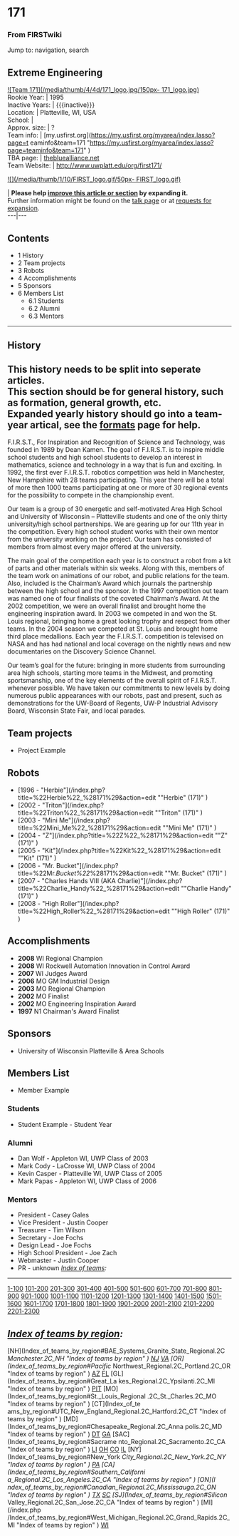 # 171

### From FIRSTwiki

Jump to: navigation, search

Extreme Engineering  
---  
[![Team 171](/media/thumb/4/4d/171_logo.jpg/150px-
171_logo.jpg)](Image:171_logo.jpg "Team 171" )  
Rookie Year: | 1995  
Inactive Years: | {{{inactive}}}  
Location: | Platteville, WI, USA  
School: |  
Approx. size: | ?  
Team info: | [my.usfirst.org](https://my.usfirst.org/myarea/index.lasso?page=t
eaminfo&team=171
"https://my.usfirst.org/myarea/index.lasso?page=teaminfo&team=171" )  
TBA page: |
[thebluealliance.net](http://www.thebluealliance.net/tbatv/team.php?team=171
"http://www.thebluealliance.net/tbatv/team.php?team=171" )  
Team Website: | <http://www.uwplatt.edu/org/first171/>  
  
  

[![](/media/thumb/1/10/FIRST_logo.gif/50px-
FIRST_logo.gif)](Image:FIRST_logo.gif "" )

| **Please help [improve this article or
section](http://www.firstwiki.net/index.php?title=171&action=edit
"http://www.firstwiki.net/index.php?title=171&action=edit" ) by expanding
it.**  
Further information might be found on the [talk
page](/index.php?title=Talk:171&action=edit "Talk:171" ) or at [requests for
expansion](FIRSTwiki:Requests_for_expansion "FIRSTwiki:Requests for
expansion" ).  
---|---  
  
  

## Contents

  * 1 History
  * 2 Team projects
  * 3 Robots
  * 4 Accomplishments
  * 5 Sponsors
  * 6 Members List
    * 6.1 Students
    * 6.2 Alumni
    * 6.3 Mentors  
---  
  

## History

**This history needs to be split into seperate articles.**   
This section should be for general history, such as formation, general growth,
etc.  
Expanded yearly history should go into a team-year artical, see the
[formats](FIRSTwiki:Page_formats "FIRSTwiki:Page formats" ) page
for help.  
---  
  
F.I.R.S.T., For Inspiration and Recognition of Science and Technology, was
founded in 1989 by Dean Kamen. The goal of F.I.R.S.T. is to inspire middle
school students and high school students to develop an interest in
mathematics, science and technology in a way that is fun and exciting. In
1992, the first ever F.I.R.S.T. robotics competition was held in Manchester,
New Hampshire with 28 teams participating. This year there will be a total of
more then 1000 teams participating at one or more of 30 regional events for
the possibility to compete in the championship event.

Our team is a group of 30 energetic and self-motivated Area High School and
University of Wisconsin – Platteville students and one of the only thirty
university/high school partnerships. We are gearing up for our 11th year in
the competition. Every high school student works with their own mentor from
the university working on the project. Our team has consisted of members from
almost every major offered at the university.

The main goal of the competition each year is to construct a robot from a kit
of parts and other materials within six weeks. Along with this, members of the
team work on animations of our robot, and public relations for the team. Also,
included is the Chairman’s Award which journals the partnership between the
high school and the sponsor. In the 1997 competition out team was named one of
four finalists of the coveted Chairman’s Award. At the 2002 competition, we
were an overall finalist and brought home the engineering inspiration award.
In 2003 we competed in and won the St. Louis regional, bringing home a great
looking trophy and respect from other teams. In the 2004 season we competed at
St. Louis and brought home third place medallions. Each year the F.I.R.S.T.
competition is televised on NASA and has had national and local coverage on
the nightly news and new documentaries on the Discovery Science Channel.

Our team’s goal for the future: bringing in more students from surrounding
area high schools, starting more teams in the Midwest, and promoting
sportsmanship, one of the key elements of the overall spirit of F.I.R.S.T.
whenever possible. We have taken our commitments to new levels by doing
numerous public appearances with our robots, past and present, such as
demonstrations for the UW-Board of Regents, UW-P Industrial Advisory Board,
Wisconsin State Fair, and local parades.


## Team projects

  * Project Example 


## Robots

  * [1996 - "Herbie"](/index.php?title=%22Herbie%22_%28171%29&action=edit ""Herbie" \(171\)" )
  * [2002 - "Triton"](/index.php?title=%22Triton%22_%28171%29&action=edit ""Triton" \(171\)" )
  * [2003 - "Mini Me"](/index.php?title=%22Mini_Me%22_%28171%29&action=edit ""Mini Me" \(171\)" )
  * [2004 - "Z"](/index.php?title=%22Z%22_%28171%29&action=edit ""Z" \(171\)" )
  * [2005 - "Kit"](/index.php?title=%22Kit%22_%28171%29&action=edit ""Kit" \(171\)" )
  * [2006 - "Mr. Bucket"](/index.php?title=%22Mr._Bucket%22_%28171%29&action=edit ""Mr. Bucket" \(171\)" )
  * [2007 - "Charles Hands VIII (AKA Charlie)"](/index.php?title=%22Charlie_Handy%22_%28171%29&action=edit ""Charlie Handy" \(171\)" )
  * [2008 - "High Roller"](/index.php?title=%22High_Roller%22_%28171%29&action=edit ""High Roller" \(171\)" )


## Accomplishments

  * **2008** WI Regional Champion 
  * **2008** WI Rockwell Automation Innovation in Control Award 
  * **2007** WI Judges Award 
  * **2006** MO GM Industrial Design 
  * **2003** MO Regional Champion 
  * **2002** MO Finalist 
  * **2002** MO Engineering Inspiration Award 
  * **1997** N1 Chairman's Award Finalist 


## Sponsors

  * University of Wisconsin Platteville &amp; Area Schools 


## Members List

  * Member Example 


### Students

  * Student Example - Student Year 


### Alumni

  * Dan Wolf - Appleton WI, UWP Class of 2003 
  * Mark Cody - LaCrosse WI, UWP Class of 2004 
  * Kevin Casper - Platteville WI, UWP Class of 2005 
  * Mark Papas - Appleton WI, UWP Class of 2006 


### Mentors

  * President - Casey Gales 
  * Vice President - Justin Cooper 
  * Treasurer - Tim Wilson 
  * Secretary - Joe Fochs 
  * Design Lead - Joe Fochs 
  * High School President - Joe Zach 
  * Webmaster - Justin Cooper 
  * PR - unknown 
_[Index of teams](Index_of_teams "Index of teams" ):_  
---  
  
[1-100](Index_of_teams#1-100 "Index of teams" )
[101-200](Index_of_teams#101-200 "Index of teams" )
[201-300](Index_of_teams#201-300 "Index of teams" )
[301-400](Index_of_teams#301-400 "Index of teams" )
[401-500](Index_of_teams#401-500 "Index of teams" )
[501-600](Index_of_teams#501-600 "Index of teams" )
[601-700](Index_of_teams#601-700 "Index of teams" )
[701-800](Index_of_teams#701-800 "Index of teams" )
[801-900](Index_of_teams#801-900 "Index of teams" )
[901-1000](Index_of_teams#901-1000 "Index of teams" )
[1001-1100](Index_of_teams#1001-1100 "Index of teams" )
[1101-1200](Index_of_teams#1101-1200 "Index of teams" )
[1201-1300](Index_of_teams#1201-1300 "Index of teams" )
[1301-1400](Index_of_teams#1301-1400 "Index of teams" )
[1401-1500](Index_of_teams#1401-1500 "Index of teams" )
[1501-1600](Index_of_teams#1501-1600 "Index of teams" )
[1601-1700](Index_of_teams#1601-1700 "Index of teams" )
[1701-1800](Index_of_teams#1701-1800 "Index of teams" )
[1801-1900](Index_of_teams#1801-1900 "Index of teams" )
[1901-2000](Index_of_teams#1901-2000 "Index of teams" )
[2001-2100](Index_of_teams#2001-2100 "Index of teams" )
[2101-2200](Index_of_teams#2101-2200 "Index of teams" )
[2201-2300](Index_of_teams#2201-2300 "Index of teams" )  
  
  

_[Index of teams by region](Index_of_teams_by_region "Index of
teams by region" ):_  
---  
  
[NH](Index_of_teams_by_region#BAE_Systems_Granite_State_Regional.2C
_Manchester.2C_NH "Index of teams by region" )
[NJ](Index_of_teams_by_region#New_Jersey_Regional.2C_Trenton.2C_NJ
"Index of teams by region" )
[VA](Index_of_teams_by_region#NASA.2FVCU_Regional.2C_Richmond.2C_VA
"Index of teams by region" ) [OR](Index_of_teams_by_region#Pacific_
Northwest_Regional.2C_Portland.2C_OR "Index of teams by region" )
[AZ](Index_of_teams_by_region#Arizona_Regional.2C_Phoenix.2C_AZ
"Index of teams by region" )
[FL](Index_of_teams_by_region#Florida_Regional.2C_Orlando.2C_FL
"Index of teams by region" ) [GL](Index_of_teams_by_region#Great_La
kes_Regional.2C_Ypsilanti.2C_MI "Index of teams by region" ) [PIT](
Index_of_teams_by_region#Pittsburgh_Regional.2C_Pittsburgh.2C_PA "Index of
teams by region" ) [MO](Index_of_teams_by_region#St._Louis_Regional
.2C_St._Charles.2C_MO "Index of teams by region" ) [CT](Index_of_te
ams_by_region#UTC_New_England_Regional.2C_Hartford.2C_CT "Index of teams by
region" ) [MD](Index_of_teams_by_region#Chesapeake_Regional.2C_Anna
polis.2C_MD "Index of teams by region" )
[DT](Index_of_teams_by_region#Detroit_Regional.2C_Detroit.2C_MI
"Index of teams by region" )
[GA](Index_of_teams_by_region#Peachtree_Regional.2C_Duluth.2C_GA
"Index of teams by region" ) [SAC](Index_of_teams_by_region#Sacrame
nto_Regional.2C_Sacramento.2C_CA "Index of teams by region" ) [LI](
Index_of_teams_by_region#SBPLI_Long_Island_Regional.2C_Brentwood.2C_NY "Index
of teams by region" )
[OH](Index_of_teams_by_region#Buckeye_Regional.2C_Cleveland.2C_OH
"Index of teams by region" )
[CO](Index_of_teams_by_region#Colorado_Regional.2C_Denver.2C_CO
"Index of teams by region" )
[IL](Index_of_teams_by_region#Midwest_Regional.2C_Evanston.2C_IL
"Index of teams by region" ) [NY](Index_of_teams_by_region#New_York
_City_Regional.2C_New_York.2C_NY "Index of teams by region" ) [PA](
Index_of_teams_by_region#Philadelphia_Regional.2C_Philadelphia.2C_PA "Index of
teams by region" ) [CA](Index_of_teams_by_region#Southern_Californi
a_Regional.2C_Los_Angeles.2C_CA "Index of teams by region" ) [ON](I
ndex_of_teams_by_region#Canadian_Regional.2C_Mississauga.2C_ON "Index of teams
by region" )
[TX](Index_of_teams_by_region#Lone_Star_Regional.2C_Houston.2C_TX
"Index of teams by region" )
[SC](Index_of_teams_by_region#Palmetto_Regional.2C_Columbia.2C_SC
"Index of teams by region" ) [SJ](Index_of_teams_by_region#Silicon_
Valley_Regional.2C_San_Jose.2C_CA "Index of teams by region" ) [MI](/index.php
/Index_of_teams_by_region#West_Michigan_Regional.2C_Grand_Rapids.2C_MI "Index
of teams by region" )
[WI](Index_of_teams_by_region#Wisconsin_Regional.2C_Milwaukee.2C_WI
"Index of teams by region" )  
  
  

